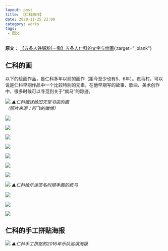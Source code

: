 ```yaml
---
layout: post
title: 【仁科画作】
date: 2020-11-25 22:00
category: works
tags:
 - 图文
---
```

**原文**：
[【五条人铁脯粉|一傲】五条人仁科的文字与绘画](https://mp.weixin.qq.com/s/jvoMZDR1WStOgN0xN_WvAQ){:target="_blank"}

## 仁科的画

以下的绘画作品，是仁科多年以前的画作（距今至少也有5、6年）。疯马村，可以说是仁科早期作品中一个比较特别的元素，在他早期写的故事、歌曲、美术创作中，很多时候可以寻觅到关于“疯马”的踪迹。

![](https://mmbiz.qpic.cn/mmbiz_jpg/U5DSD25vOIHNAYGpAArQ1VDV4ibRKze7Q3KvFflNiaqKhsd8ia6n3rbxVxVwuuXRV77fIhMX1OmlrrmaMD2iboOTsQ/640?wx_fmt=jpeg&tp=webp&wxfrom=5&wx_lazy=1&wx_co=1)
*▲仁科赠送给旧天堂书店的画  
（照片来源：阿飞的微博）*

![](https://mmbiz.qpic.cn/mmbiz_jpg/U5DSD25vOIHNAYGpAArQ1VDV4ibRKze7Qr20Ad6PyP012MneWibRpqic6F6ZyN43DTSGms8g2IoJWvicrpwq3LneiaA/640?wx_fmt=jpeg&tp=webp&wxfrom=5&wx_lazy=1&wx_co=1)

![](https://mmbiz.qpic.cn/mmbiz_jpg/U5DSD25vOIHNAYGpAArQ1VDV4ibRKze7Q6cuZE3Kh1VZ8HUnP1tFZk7dGXSMFcGgUEloDuZoV6WII4BesmCQ1zQ/640?wx_fmt=jpeg&tp=webp&wxfrom=5&wx_lazy=1&wx_co=1)

![](https://mmbiz.qpic.cn/mmbiz_jpg/U5DSD25vOIHNAYGpAArQ1VDV4ibRKze7QVMhNTrUyIlq3BQLvibSibBbSyGjLL4W1hJjggLq8Npv3ar8NfMzQSWYw/640?wx_fmt=jpeg&tp=webp&wxfrom=5&wx_lazy=1&wx_co=1)

![](https://mmbiz.qpic.cn/mmbiz_jpg/U5DSD25vOIHNAYGpAArQ1VDV4ibRKze7QianWTgO4OjYhQBBTDuIgEGX4JLtz99NKpsVWtWibZjxaNnl2ha4hfwYg/640?wx_fmt=jpeg&tp=webp&wxfrom=5&wx_lazy=1&wx_co=1)

![](https://mmbiz.qpic.cn/mmbiz_jpg/U5DSD25vOIHNAYGpAArQ1VDV4ibRKze7QO63ERR1OcoLpJ26lgiaib3t6icHbTwRGZMUjn2yYpzm7JpvqBNGG58pbQ/640?wx_fmt=jpeg&tp=webp&wxfrom=5&wx_lazy=1&wx_co=1)

![](https://mmbiz.qpic.cn/mmbiz_jpg/U5DSD25vOIHNAYGpAArQ1VDV4ibRKze7QkFPK3SnYbiaXjd02fbtWv6R6z1UMWBRjT9z8Cy2FiciaVc0R7ibzZ5BLHg/640?wx_fmt=jpeg&tp=webp&wxfrom=5&wx_lazy=1&wx_co=1)

![](https://mmbiz.qpic.cn/mmbiz_jpg/U5DSD25vOIHNAYGpAArQ1VDV4ibRKze7QjxkyNMd7iaNQOORW8QeYOViafY4Mj6rUm2vsHYA0wcDAVMDKY4CSXmpg/640?wx_fmt=jpeg&tp=webp&wxfrom=5&wx_lazy=1&wx_co=1)

![](https://mmbiz.qpic.cn/mmbiz_jpg/U5DSD25vOIHNAYGpAArQ1VDV4ibRKze7QkW3b5Nv3ID6Mc1IPnV8EcdrMJw5JARfylnYibXYnOIia1aOoYKZjno7g/640?wx_fmt=jpeg&tp=webp&wxfrom=5&wx_lazy=1&wx_co=1)
*▲仁科给乐迷签名时顺手画的疯马*

![](https://mmbiz.qpic.cn/mmbiz_jpg/U5DSD25vOIHNAYGpAArQ1VDV4ibRKze7Q3GDV0PKSicjvR3AJrkkIhic7y8VmRVRgLWtibXhMu0wn3aPiaX6SfqLeqQ/640?wx_fmt=jpeg&tp=webp&wxfrom=5&wx_lazy=1&wx_co=1)

![](https://mmbiz.qpic.cn/mmbiz_jpg/U5DSD25vOIHNAYGpAArQ1VDV4ibRKze7QTF5eA6w2g56qn5M9iciaTicXkjMubpbGJJoumXaGlUGa9eBndy8Ohwa2A/640?wx_fmt=jpeg&tp=webp&wxfrom=5&wx_lazy=1&wx_co=1)

![](https://mmbiz.qpic.cn/mmbiz_jpg/U5DSD25vOIHNAYGpAArQ1VDV4ibRKze7QhZyy3WLx2NuWQibp0aibKiaMsevC2vMAWKTe8f1lhpibvd0067Pz1BliaxA/640?wx_fmt=jpeg&tp=webp&wxfrom=5&wx_lazy=1&wx_co=1)

## 仁科的手工拼贴海报

![](https://mmbiz.qpic.cn/mmbiz_jpg/U5DSD25vOIHNAYGpAArQ1VDV4ibRKze7QWicpsWgnLEU0qDsOOM5U4qPRS42n5jKVkWzMj3sjX1m4V5S2Z7ZficEw/640?wx_fmt=jpeg&tp=webp&wxfrom=5&wx_lazy=1&wx_co=1)
*▲仁科手工拼贴的2016年乐队巡演海报*
